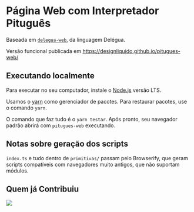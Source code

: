 # Página Web com Interpretador Pituguês

Baseada em [`delegua-web`](https://designliquido.github.io/delegua-web), da linguagem Delégua.

Versão funcional publicada em https://designliquido.github.io/pitugues-web/

## Executando localmente

Para executar no seu computador, instale o [Node.js](https://nodejs.org/pt/download) versão LTS. 

Usamos o [yarn](https://yarnpkg.com/) como gerenciador de pacotes. Para restaurar pacotes, use o comando `yarn`. 

O comando que faz tudo é o `yarn testar`. Após pronto, seu navegador padrão abrirá com `pitugues-web` executando.

## Notas sobre geração dos scripts

`index.ts` e tudo dentro de `primitivas/` passam pelo Browserify, que geram scripts compatíveis com navegadores muito antigos, que não suportam módulos.

## Quem já Contribuiu

<a href="https://github.com/DesignLiquido/pitugues-web/graphs/contributors">
  <img src="https://contrib.rocks/image?repo=DesignLiquido/pitugues-web" />
</a>
